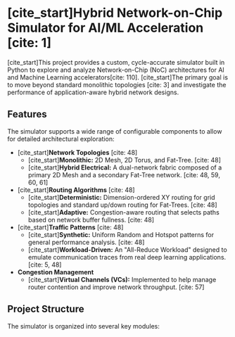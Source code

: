 # [cite_start]Hybrid Network-on-Chip Simulator for AI/ML Acceleration [cite: 1]

[cite_start]This project provides a custom, cycle-accurate simulator built in Python to explore and analyze Network-on-Chip (NoC) architectures for AI and Machine Learning accelerators[cite: 110]. [cite_start]The primary goal is to move beyond standard monolithic topologies [cite: 3] and investigate the performance of application-aware hybrid network designs.

## Features

The simulator supports a wide range of configurable components to allow for detailed architectural exploration:

* [cite_start]**Network Topologies** [cite: 48]
    * [cite_start]**Monolithic:** 2D Mesh, 2D Torus, and Fat-Tree. [cite: 48]
    * [cite_start]**Hybrid Electrical:** A dual-network fabric composed of a primary 2D Mesh and a secondary Fat-Tree network. [cite: 48, 59, 60, 61]
* [cite_start]**Routing Algorithms** [cite: 48]
    * [cite_start]**Deterministic:** Dimension-ordered XY routing for grid topologies and standard up/down routing for Fat-Trees. [cite: 48]
    * [cite_start]**Adaptive:** Congestion-aware routing that selects paths based on network buffer fullness. [cite: 48]
* [cite_start]**Traffic Patterns** [cite: 48]
    * [cite_start]**Synthetic:** Uniform Random and Hotspot patterns for general performance analysis. [cite: 48]
    * [cite_start]**Workload-Driven:** An "All-Reduce Workload" designed to emulate communication traces from real deep learning applications. [cite: 5, 48]
* **Congestion Management**
    * [cite_start]**Virtual Channels (VCs):** Implemented to help manage router contention and improve network throughput. [cite: 57]

## Project Structure

The simulator is organized into several key modules: